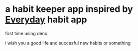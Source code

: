 # a habit keeper app inspired by [Everyday](https://everyday.app) habit app

first time using deno

i wish you a good life and succesful new habits or something
